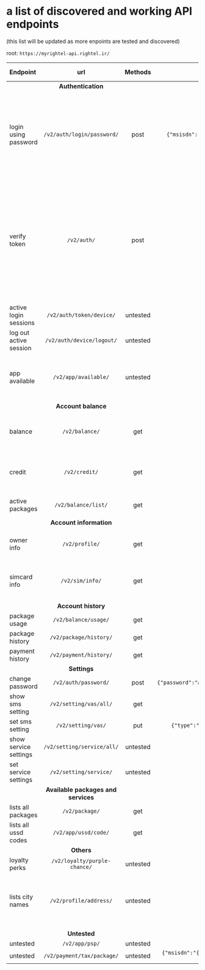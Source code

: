 # a list of discovered and working API endpoints 
(this list will be updated as more enpoints are tested and discovered)

root: ``https://myrightel-api.rightel.ir/``




| Endpoint | url | Methods | Data sent | Data recived | Response codes | Required headers | Behaviour |
| :---- | :----: | :----: | :----: | :----: | :----: | :----: | :----: |
||**Authentication** |
| login using password | ``/v2/auth/login/password/`` | post | ``{"msisdn":"09####","password":"####"}`` | accessToken, refreshToken, phone number, meli code, simcard type, owners first name | 200,401 | "version" | if login succeeds the response will be 200 with an access token and if it failes it returns 401 with a message on why it failed |
| verify token | ``/v2/auth/`` | post | empty | same accessToken, refreshToken, phone number, meli code | 200,401 | "version","Authorization" | if the fed Authorization header is valid the result will be 200 and the same auth is returned back with a refresh token in the response data and if its not valid or expired it returns 401 |
|active login sessions|``/v2/auth/token/device/``|  untested | untested | untested | untested | untested | untested |
|log out active session |``/v2/auth/device/logout/``|  untested | untested | untested | untested | untested | untested |
|app available|``/v2/app/available/``|  untested | untested | untested | untested | untested |maybe to see if the app api is available and not down or updating?|
||**Account balance** |
| balance | ``/v2/balance/`` | get | none | available to spend internet, sms, phone and wallet credit | 200,401 | "version","Authorization" |  |
| credit | ``/v2/credit/`` | get | none | info about the credit available in wallet, limits and billing | 200,401 | "version","Authorization" |  |
| active packages | ``/v2/balance/list/`` | get | none | active packages and credit | 200,401 | "version","Authorization" |  |
||**Account information**|
| owner info | ``/v2/profile/`` | get | none | info about simcard owner | 200,401 | "version","Authorization" | WARNING - outputs personal data | 
| simcard info |``/v2/sim/info/``| get | none |phone number, simcard enabled status, ICCID|200,401|"version","Authorization"| WARNING - outputs personal data |
||**Account history**|
| package usage | ``/v2/balance/usage/`` | get | none | untested | untested | untested | untested |
| package history | ``/v2/package/history/`` | get | none | untested | untested | untested | untested | 
| payment history | ``/v2/payment/history/`` | get | none | untested | untested | untested | untested | 
||**Settings**|
| change password | ``/v2/auth/password/`` | post | ``{"password":"####","repeatPassword":"####"}`` | untested | untested | untested | untested | 
| show sms setting | ``/v2/setting/vas/all/`` | get | none | untested | untested | untested | untested | 
| set sms setting | ``/v2/setting/vas/`` | put | ``{"type":"###","status":false/true}`` | untested | untested | untested | untested | 
| show service settings | ``/v2/setting/service/all/`` | untested | untested | untested | untested | untested | untested | 
| set service settings | ``/v2/setting/service/`` | untested | untested | untested | untested | untested | untested |
||**Available packages and services**|
| lists all packages | ``/v2/package/`` | get | none | untested | untested | untested | untested | 
| lists all ussd codes | ``/v2/app/ussd/code/`` | get | none | untested | untested | untested | untested | 
||**Others**|
| loyalty perks | ``/v2/loyalty/purple-chance/`` | untested | untested | untested | untested | untested | untested | 
| lists city names | ``/v2/profile/address/`` | untested | untested | untested | untested | untested | probably used to get updated names about city names and proprovinces | 
||**Untested**|
| untested | ``/v2/app/psp/`` |  untested | untested | untested | untested | untested | untested |
| untested | ``/v2/payment/tax/package/`` | untested | ``{"msisdn":"{phone number}","offerCode":"{package ID}"}`` | untested | untested | untested | untested | 



